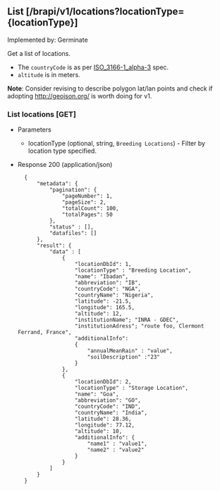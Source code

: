 ## List [/brapi/v1/locations?locationType={locationType}]

Implemented by: Germinate

Get a list of locations.

* The `countryCode` is as per [ISO_3166-1_alpha-3](https://en.wikipedia.org/wiki/ISO_3166-1_alpha-3) spec.
* `altitude` is in meters.

**Note**: Consider revising to describe polygon lat/lan points and check if adopting http://geojson.org/ is worth doing for v1.

### List locations [GET]

+ Parameters
    + locationType (optional, string, `Breeding Locations`) - Filter by location type specified.

+ Response 200 (application/json)
        
        {
            "metadata": {
                "pagination": { 
                    "pageNumber": 1,
                    "pageSize": 2,
                    "totalCount": 100,
                    "totalPages": 50
                },
                "status" : [],
                "datafiles": []
            },
            "result": {
                "data" : [
                    {
                        "locationDbId": 1,
                        "locationType" : "Breeding Location",
                        "name": "Ibadan",
                        "abbreviation": "IB",
                        "countryCode": "NGA",
                        "countryName": "Nigeria",
                        "latitude": -21.5,
                        "longitude": 165.5,
                        "altitude": 12,
                        "institutionName"; "INRA - GDEC",
                        "institutionAdress"; "route foo, Clermont Ferrand, France",
                        "additionalInfo": 
                        {
                            "annualMeanRain" : "value", 
                            "soilDescription" :"23"
                        }
                    },
                    {
                        "locationDbId": 2,
                        "locationType" : "Storage Location",
                        "name": "Goa",
                        "abbreviation": "GO",
                        "countryCode": "IND",
                        "countryName": "India",
                        "latitude": 28.36,
                        "longitude": 77.12,
                        "altitude": 10,
                        "additionalInfo": {
                            "name1" : "value1",
                            "name2" : "value2"
                        }
                    }
                ]
            }
        }


